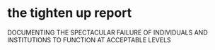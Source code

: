 the tighten up report
=========

DOCUMENTING THE SPECTACULAR FAILURE OF INDIVIDUALS AND INSTITUTIONS TO FUNCTION AT ACCEPTABLE LEVELS
